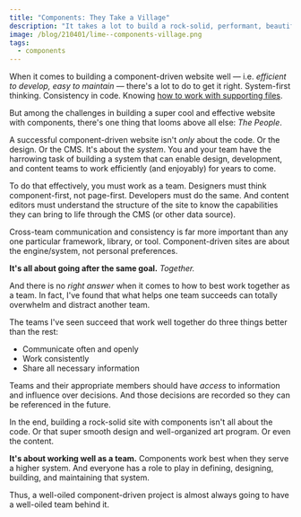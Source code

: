 ```yaml
---
title: "Components: They Take a Village"
description: "It takes a lot to build a rock-solid, performant, beautiful, well-organized, component-driven site. But there's one thing that matters more than the rest."
image: /blog/210401/lime--components-village.png
tags:
  - components
---
```


When it comes to building a component-driven website well — i.e. _efficient to develop, easy to maintain_ — there's a lot to do to get it right. System-first thinking. Consistency in code. Knowing [how to work with supporting files](/blog/organize-components-by-keeping-related-files-close/).

But among the challenges in building a super cool and effective website with components, there's one thing that looms above all else: _The People_.

A successful component-driven website isn't _only_ about the code. Or the design. Or the CMS. It's about the _system_. You and your team have the harrowing task of building a system that can enable design, development, and content teams to work efficiently (and enjoyably) for years to come.

To do that effectively, you must work as a team. Designers must think component-first, not page-first. Developers must do the same. And content editors must understand the structure of the site to know the capabilities they can bring to life through the CMS (or other data source).

Cross-team communication and consistency is far more important than any one particular framework, library, or tool. Component-driven sites are about the engine/system, not personal preferences.

**It's all about going after the same goal.** _Together._

And there is no _right answer_ when it comes to how to best work together as a team. In fact, I've found that what helps one team succeeds can totally overwhelm and distract another team.

The teams I've seen succeed that work well together do three things better than the rest:

- Communicate often and openly
- Work consistently
- Share all necessary information

Teams and their appropriate members should have _access_ to information and influence over decisions. And those decisions are recorded so they can be referenced in the future.

In the end, building a rock-solid site with components isn't all about the code. Or that super smooth design and well-organized art program. Or even the content.

**It's about working well as a team.** Components work best when they serve a higher system. And everyone has a role to play in defining, designing, building, and maintaining that system.

Thus, a well-oiled component-driven project is almost always going to have a well-oiled team behind it.
